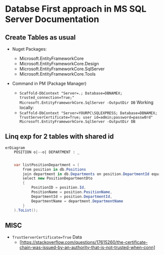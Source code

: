 # Databse First approach in MS SQL Server Documentation


## Create Tables as usual

- Nuget Packages:
    - Microsoft.EntityFrameworkCore
    - Microsoft.EntityFrameworkCore.Design
    - Microsoft.EntityFrameworkCore.SqlServer
    - Microsoft.EntityFrameworkCore.Tools

- Command in PM (Package Manager)
    - `Scaffold-DbContext "Server=.; Database=DBNAMEX; trusted_connection=True;" Microsoft.EntityFrameworkCore.SqlServer -OutputDir DB`
    Working locally:
    - `Scaffold-DbContext "Server=YOURPC\SQLEXPRESS; Database=DBNAMEX; TrustServerCertificate=True; user id=admin;password=passw0rd" Microsoft.EntityFrameworkCore.SqlServer -OutputDir DB`

## Linq exp for 2 tables with shared id

```nermaid
erDiagram
    POSITION o|--o| DEPARTMENT : _
    
```

```cs
    var listPositionDepartment = (
        from position in db.Positions
        join department in db.Departments on position.DepartmentId equals department.Id
        select new PositionDepartmentDto
        {
            PositionID = position.Id,
            PositionName = position.PositionName,
            DepartmentId = position.DepartmentId,
            DepartmentName = department.DepartmentName
        }
    ).ToList();
```

## MISC

- `TrustServerCertificate=True` Data
    - [https://stackoverflow.com/questions/17615260/the-certificate-chain-was-issued-by-an-authority-that-is-not-trusted-when-conn]
